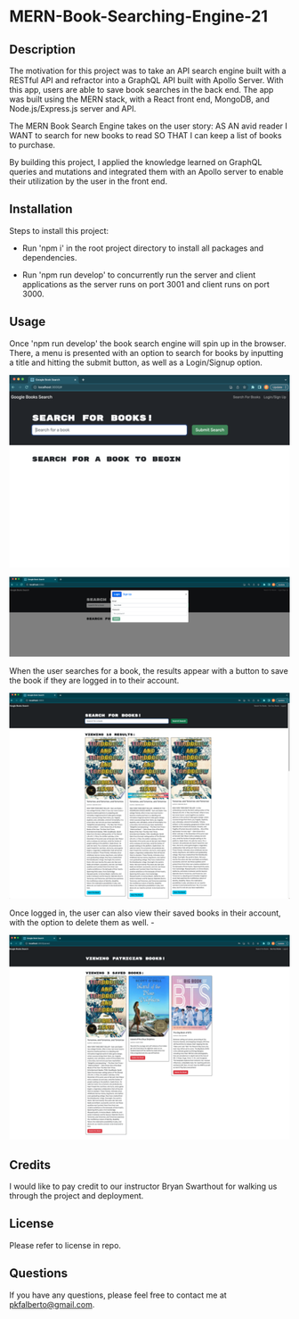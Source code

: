 # MERN-Book-Searching-Engine-21

## Description

The motivation for this project was to take an API search engine built with a RESTful API and refractor into a GraphQL API built with Apollo Server.  With this app, users are able to save book searches in the back end.  The app was built using the MERN stack, with a React front end, MongoDB, and Node.js/Express.js server and API.  

The MERN Book Search Engine takes on the user story: 
AS AN avid reader
I WANT to search for new books to read
SO THAT I can keep a list of books to purchase.  

By building this project, I applied the knowledge learned on GraphQL queries and mutations and integrated them with an Apollo server to enable their utilization by the user in the front end.  


## Installation

Steps to install this project:

- Run 'npm i' in the root project directory to install all packages and dependencies.  

- Run 'npm run develop' to concurrently run the server and client applications as the server runs on port 3001 and client runs on port 3000. 


## Usage

Once 'npm run develop' the book search engine will spin up in the browser. There, a menu is presented with an option to search for books by inputting a title and hitting the submit button, as well as a Login/Signup option. 

![alt text](./Main/client/assets/images/HW21_1.png)

![alt text](./Main/client/assets/images/HW21_2.png)

When the user searches for a book, the results appear with a button to save the book if they are logged in to their account.

![alt text](./Main/client/assets/images/HW21_3.png)

Once logged in, the user can also view their saved books in their account, with the option to delete them as well.  -

![alt text](./Main/client/assets/images/HW21_4.png)

## Credits

I would like to pay credit to our instructor Bryan Swarthout for walking us through the project and deployment.  

## License

Please refer to license in repo.  

## Questions

If you have any questions, please feel free to contact me at pkfalberto@gmail.com. 